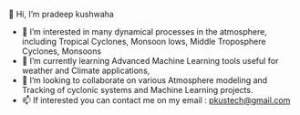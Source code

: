  👋 Hi, I’m pradeep kushwaha 
- 👀 I’m interested in many dynamical processes in the atmosphere, including Tropical Cyclones, Monsoon lows, Middle Troposphere Cyclones, Monsoons 
- 🌱 I’m currently learning Advanced Machine Learning tools useful for weather and Climate applications, 
- 💞️ I’m looking to collaborate on various Atmosphere modeling and Tracking of cyclonic systems and Machine Learning projects. 
- 📫 If interested you can contact me on my email : pkustech@gmail.com 
<!---
pradeepkus/pradeepkus is a ✨ special ✨ repository because its `README.md` (this file) appears on your GitHub profile.
You can click the Preview link to take a look at your changes.
Please contact me at: pkustech@gmail.com. 
